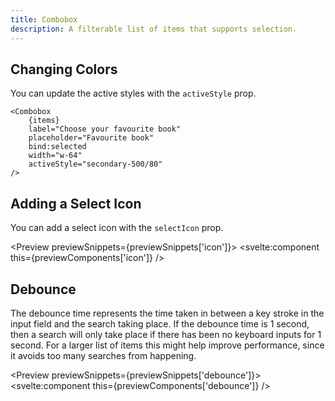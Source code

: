 ```yaml
---
title: Combobox
description: A filterable list of items that supports selection.
---
```


<script>
    import { Preview } from '$components';

    export let previewSnippets;
    export let previewComponents;
</script>

## Changing Colors

You can update the active styles with the `activeStyle` prop.

```svelte {7}
<Combobox
	{items}
	label="Choose your favourite book"
	placeholder="Favourite book"
	bind:selected
	width="w-64"
	activeStyle="secondary-500/80"
/>
```

## Adding a Select Icon

You can add a select icon with the `selectIcon` prop.

<Preview previewSnippets={previewSnippets['icon']}>
    <svelte:component this={previewComponents['icon']} />
</Preview>

## Debounce

The debounce time represents the time taken in between a key stroke in the input field and the search taking place. If the debounce time is 1 second, then a search will only take place if there has been no keyboard inputs for 1 second. For a larger list of items this might help improve performance, since it avoids too many searches from happening.

<Preview previewSnippets={previewSnippets['debounce']}>
	<svelte:component this={previewComponents['debounce']} />
</Preview>